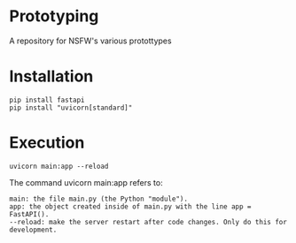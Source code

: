 # Prototyping
A repository for NSFW's various protottypes

# Installation
```shell
pip install fastapi
pip install "uvicorn[standard]"
```
# Execution
```shell
uvicorn main:app --reload
```
The command uvicorn main:app refers to:

    main: the file main.py (the Python "module").
    app: the object created inside of main.py with the line app = FastAPI().
    --reload: make the server restart after code changes. Only do this for development.
